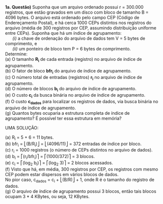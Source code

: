**1a. Questão)** Suponha que um arquivo ordenado possui r = 300.000 registros, que estão gravados em um disco com bloco de tamanho B = 4096 bytes. O arquivo está ordenado pelo campo CEP (Código de Endereçamento Postal), e há cerca 1000 CEPs distintos nos registros do arquivo (média de 300 registros por CEP, assumindo distribuição uniforme entre CEPs). Suponha que há um índice de agrupamento:<br>
&nbsp;&nbsp;&nbsp;&nbsp;&nbsp;&nbsp;_(i)_ a chave de ordenação do arquivo de dados tem V = 5 bytes de comprimento, e<br>
&nbsp;&nbsp;&nbsp;&nbsp;&nbsp;&nbsp;_(ii)_ um ponteiro de bloco tem P = 6 bytes de comprimento.<br>
Determine:<br>
(a) O tamanho **R<sub>i</sub>** de cada entrada (registro) no arquivo de índice de agrupamento.<br>
(b) O fator de bloco **bfr<sub>i</sub>** do arquivo de índice de agrupamento.<br>
(c) O número total de entradas (registros) **r<sub>i</sub>** no arquivo de índice de agrupamento.<br>
(d) O número de blocos **b<sub>i</sub>** do arquivo de índice de agrupamento.<br>
(e) O custo **c<sub>i</sub>** da busca binária no arquivo de índice de agrupamento.<br>
(f) O custo **c<sub>dados</sub>** para localizar os registros de dados, via busca binária no arquivo de índice de agrupamento.<br>
(g) Quantos bytes ocuparia a estrutura completa de índice de agrupamento? É possível ter essa estrutura em memória?  

UMA SOLUÇÃO:

(a) R<sub>i</sub> = 5 + 6 = 11 bytes.<br>
(b) bfr<sub>i</sub> =  ⎣(B/R<sub>i</sub>)⎦ = ⎣(4096/11)⎦ = 372 entradas de índice por bloco.<br>
(c) r<sub>i</sub> = 1000 registros (o número de CEPs distintos no arquivo de dados).<br>
(d) b<sub>i</sub> = ⎡(r<sub>i</sub>/bfr<sub>i</sub>)⎤ = ⎡(1000/372)⎤ = 3 blocos.<br>
(e) c<sub>i</sub> =  ⎡(log<sub>2</sub> b<sub>i</sub>)⎤ = ⎡(log<sub>2</sub> 3)⎤ = 2 blocos acessados.<br>
(f) Visto que há, em média, 300 registros por CEP, os registros com mesmo CEP podem estar dispersos em vários blocos de dados.<br>
No pior caso, c<sub>dados</sub> = c<sub>i</sub> + ⎣(B/R)⎦ + 1, onde R é o tamanho do registro de dados.<br>
(g) O arquivo de índice de agrupamento possui 3 blocos, então tais blocos ocupam 3 * 4 KBytes, ou seja, 12 KBytes.
